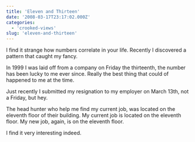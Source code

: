 ```yaml
---
title: 'Eleven and Thirteen'
date: '2008-03-17T23:17:02.000Z'
categories:
  - 'crooked-views'
slug: 'eleven-and-thirteen'
---
```


I find it strange how numbers correlate in your life. Recently I discovered a pattern that caught my fancy.

In 1999 I was laid off from a company on Friday the thirteenth, the number has been lucky to me ever since. Really the best thing that could of happened to me at the time.

Just recently I submitted my resignation to my employer on March 13th, not a Friday, but hey.

The head hunter who help me find my current job, was located on the eleventh floor of their building. My current job is located on the eleventh floor. My new job, again, is on the eleventh floor.

I find it very interesting indeed.
